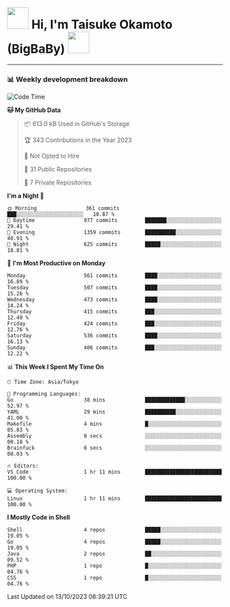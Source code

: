 <!-- Title -->
<h1>
    <img src="https://media.tenor.com/TlyRveJkgo4AAAAi/cloud-cloud-strife.gif" width="50"/> 
    Hi, I'm Taisuke Okamoto (BigBaBy) 
    <img src="https://media.tenor.com/TlyRveJkgo4AAAAi/cloud-cloud-strife.gif" width="50"/>
</h1>

---

<h3> 📊 Weekly development breakdown </h3>
<!-- waka-readme-stats -->

<!--START_SECTION:waka-->
![Code Time](http://img.shields.io/badge/Code%20Time-1%2C632%20hrs%2010%20mins-blue)

**🐱 My GitHub Data** 

> 📦 613.0 kB Used in GitHub's Storage 
 > 
> 🏆 343 Contributions in the Year 2023
 > 
> 🚫 Not Opted to Hire
 > 
> 📜 31 Public Repositories 
 > 
> 🔑 7 Private Repositories 
 > 
**I'm a Night 🦉** 

```text
🌞 Morning                361 commits         ███░░░░░░░░░░░░░░░░░░░░░░   10.87 % 
🌆 Daytime                977 commits         ███████░░░░░░░░░░░░░░░░░░   29.41 % 
🌃 Evening                1359 commits        ██████████░░░░░░░░░░░░░░░   40.91 % 
🌙 Night                  625 commits         █████░░░░░░░░░░░░░░░░░░░░   18.81 % 
```
📅 **I'm Most Productive on Monday** 

```text
Monday                   561 commits         ████░░░░░░░░░░░░░░░░░░░░░   16.89 % 
Tuesday                  507 commits         ████░░░░░░░░░░░░░░░░░░░░░   15.26 % 
Wednesday                473 commits         ████░░░░░░░░░░░░░░░░░░░░░   14.24 % 
Thursday                 415 commits         ███░░░░░░░░░░░░░░░░░░░░░░   12.49 % 
Friday                   424 commits         ███░░░░░░░░░░░░░░░░░░░░░░   12.76 % 
Saturday                 536 commits         ████░░░░░░░░░░░░░░░░░░░░░   16.13 % 
Sunday                   406 commits         ███░░░░░░░░░░░░░░░░░░░░░░   12.22 % 
```


📊 **This Week I Spent My Time On** 

```text
🕑︎ Time Zone: Asia/Tokyo

💬 Programming Languages: 
Go                       38 mins             █████████████░░░░░░░░░░░░   52.97 % 
YAML                     29 mins             ██████████░░░░░░░░░░░░░░░   41.00 % 
Makefile                 4 mins              █░░░░░░░░░░░░░░░░░░░░░░░░   05.83 % 
Assembly                 0 secs              ░░░░░░░░░░░░░░░░░░░░░░░░░   00.18 % 
Brainfuck                0 secs              ░░░░░░░░░░░░░░░░░░░░░░░░░   00.03 % 

🔥 Editors: 
VS Code                  1 hr 11 mins        █████████████████████████   100.00 % 

💻 Operating System: 
Linux                    1 hr 11 mins        █████████████████████████   100.00 % 
```

**I Mostly Code in Shell** 

```text
Shell                    4 repos             █████░░░░░░░░░░░░░░░░░░░░   19.05 % 
Go                       4 repos             █████░░░░░░░░░░░░░░░░░░░░   19.05 % 
Java                     2 repos             ██░░░░░░░░░░░░░░░░░░░░░░░   09.52 % 
PHP                      1 repo              █░░░░░░░░░░░░░░░░░░░░░░░░   04.76 % 
CSS                      1 repo              █░░░░░░░░░░░░░░░░░░░░░░░░   04.76 % 
```




 Last Updated on 13/10/2023 08:39:21 UTC
<!--END_SECTION:waka-->
